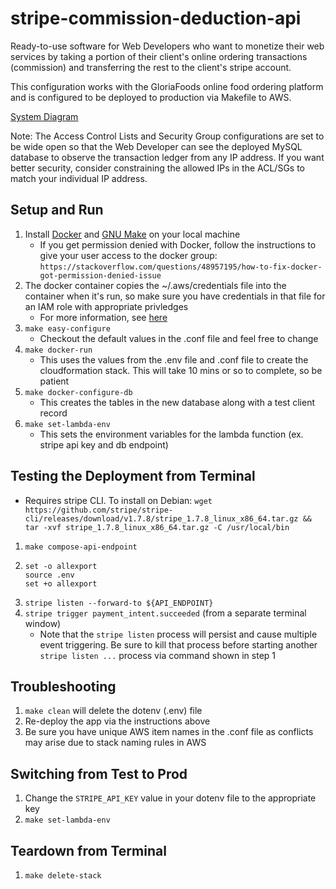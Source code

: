 # stripe-commission-deduction-api
Ready-to-use software for Web Developers who want to monetize their web services by taking a portion of their client's online ordering transactions (commission) and transferring the rest to the client's stripe account.

This configuration works with the GloriaFoods online food ordering platform and is configured to be deployed to production via Makefile to AWS.

[System Diagram](system-diagram.md)

Note: The Access Control Lists and Security Group configurations are set to be wide open so that the Web Developer can see the deployed MySQL database to observe the transaction ledger from any IP address. If you want better security, consider constraining the allowed IPs in the ACL/SGs to match your individual IP address.

## Setup and Run
1. Install [Docker](https://docs.docker.com/engine/install/) and [GNU Make](https://www.gnu.org/software/make/) on your local machine
    * If you get permission denied with Docker, follow the instructions to give your user access to the docker group: ```https://stackoverflow.com/questions/48957195/how-to-fix-docker-got-permission-denied-issue```
2. The docker container copies the ~/.aws/credentials file into the container when it's run, so make sure you have credentials in that file for an IAM role with appropriate privledges
    * For more information, see [here](https://docs.aws.amazon.com/cli/latest/userguide/cli-configure-profiles.html) 
3. ```make easy-configure```
    * Checkout the default values in the .conf file and feel free to change
4. ```make docker-run```
    * This uses the values from the .env file and .conf file to create the cloudformation stack. This will take 10 mins or so to complete, so be patient
5. ```make docker-configure-db```
    * This creates the tables in the new database along with a test client record
6. ```make set-lambda-env```
    * This sets the environment variables for the lambda function (ex. stripe api key and db endpoint)



## Testing the Deployment from Terminal
* Requires stripe CLI. To install on Debian: 
```wget https://github.com/stripe/stripe-cli/releases/download/v1.7.8/stripe_1.7.8_linux_x86_64.tar.gz && tar -xvf stripe_1.7.8_linux_x86_64.tar.gz -C /usr/local/bin```
1. ```make compose-api-endpoint```
2. ```
   set -o allexport
   source .env
   set +o allexport
   ```
3. ```stripe listen --forward-to ${API_ENDPOINT}```
4. ```stripe trigger payment_intent.succeeded``` (from a separate terminal window)
    * Note that the ```stripe listen``` process will persist and cause multiple event triggering. Be sure to kill that process before starting another ```stripe listen ...``` process via command shown in step 1

## Troubleshooting
1. ```make clean``` will delete the dotenv (.env) file
2. Re-deploy the app via the instructions above
3. Be sure you have unique AWS item names in the .conf file as conflicts may arise due to stack naming rules in AWS

## Switching from Test to Prod
1. Change the ```STRIPE_API_KEY``` value in your dotenv file to the appropriate key
2. ```make set-lambda-env```

## Teardown from Terminal
1. ```make delete-stack```

